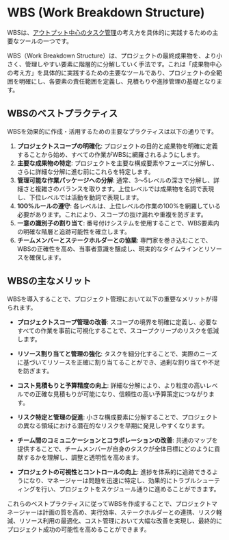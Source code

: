 # WBS (Work Breakdown Structure)

WBSは、[アウトプット中心のタスク管理](./output-centric-task-management-pros-cons.md)の考え方を具体的に実践するための主要なツールの一つです。

WBS（Work Breakdown
Structure）は、プロジェクトの最終成果物を、より小さく、管理しやすい要素に階層的に分解していく手法です。これは「成果物中心の考え方」を具体的に実践するための主要なツールであり、プロジェクトの全範囲を明確にし、各要素の責任範囲を定義し、見積もりや進捗管理の基礎となります。

## WBSのベストプラクティス

WBSを効果的に作成・活用するための主要なプラクティスは以下の通りです。

1. **プロジェクトスコープの明確化**: プロジェクトの目的と成果物を明確に定義することから始め、すべての作業がWBSに網羅されるようにします。
1. **主要な成果物の特定**: プロジェクトを主要な構成要素やフェーズに分解し、さらに詳細な分解に進む前にこれらを特定します。
1. **管理可能な作業パッケージへの分解**: 通常、3〜5レベルの深さで分解し、詳細さと複雑さのバランスを取ります。上位レベルでは成果物を名詞で表現し、下位レベルでは活動を動詞で表現します。
1. **100%ルールの遵守**: 各レベルは、上位レベルの作業の100%を網羅している必要があります。これにより、スコープの抜け漏れや重複を防ぎます。
1. **一意の識別子の割り当て**: 番号付けシステムを使用することで、WBS要素内の明確な階層と追跡可能性を確立します。
1. **チームメンバーとステークホルダーとの協業**: 専門家を巻き込むことで、WBSの正確性を高め、当事者意識を醸成し、現実的なタイムラインとリソースを確保します。

## WBSの主なメリット

WBSを導入することで、プロジェクト管理において以下の重要なメリットが得られます。

- **プロジェクトスコープ管理の改善**: スコープの境界を明確に定義し、必要なすべての作業を事前に可視化することで、スコープクリープのリスクを低減します。
- **リソース割り当てと管理の強化**: タスクを細分化することで、実際のニーズに基づいてリソースを正確に割り当てることができ、過剰な割り当てや不足を防ぎます。
- **コスト見積もりと予算精度の向上**: 詳細な分解により、より粒度の高いレベルでの正確な見積もりが可能になり、信頼性の高い予算策定につながります。

- **リスク特定と管理の促進**: 小さな構成要素に分解することで、プロジェクトの異なる領域における潜在的なリスクを早期に発見しやすくなります。
- **チーム間のコミュニケーションとコラボレーションの改善**: 共通のマップを提供することで、チームメンバーが自身のタスクが全体目標にどのように貢献するかを理解し、調整と透明性を高めます。
- **プロジェクトの可視性とコントロールの向上**: 進捗を体系的に追跡できるようになり、マネージャーは問題を迅速に特定し、効果的にトラブルシューティングを行い、プロジェクトをスケジュール通りに進めることができます。

これらのベストプラクティスに従ってWBSを作成することで、プロジェクトマネージャーは計画の質を高め、実行効率、ステークホルダーとの連携、リスク軽減、リソース利用の最適化、コスト管理において大幅な改善を実現し、最終的にプロジェクト成功の可能性を高めることができます。
